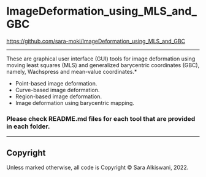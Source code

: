 # ImageDeformation_using_MLS_and_GBC
https://github.com/sara-moki/ImageDeformation_using_MLS_and_GBC

---

These are graphical user interface (GUI) tools for image deformation using moving least squares (MLS) and generalized barycentric coordinates (GBC), namely, Wachspress and mean-value coordinates.*
- Point-based image deformation.
- Curve-based image deformation.
- Region-based image deformation.
- Image deformation using barycentric mapping. 

### Please check README.md files for each tool that are provided in each folder.

---
## Copyright

Unless marked otherwise, all code is Copyright &copy; Sara Alkiswani, 2022. 
